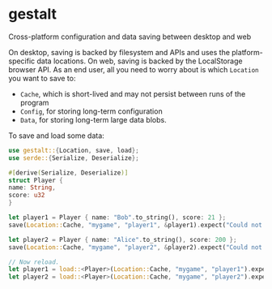 # gestalt

Cross-platform configuration and data saving between desktop and web

On desktop, saving is backed by filesystem and APIs and uses the platform-specific data
locations. On web, saving is backed by the LocalStorage browser API.
As an end user, all you need to worry about is which `Location` you want to save to:
- `Cache`, which is short-lived and may not persist between runs of the program
- `Config`, for storing long-term configuration
- `Data`, for storing long-term large data blobs.

To save and load some data:

```rust
use gestalt::{Location, save, load};
use serde::{Serialize, Deserialize};

#[derive(Serialize, Deserialize)]
struct Player {
name: String,
score: u32
}

let player1 = Player { name: "Bob".to_string(), score: 21 };
save(Location::Cache, "mygame", "player1", &player1).expect("Could not save Player 1");

let player2 = Player { name: "Alice".to_string(), score: 200 };
save(Location::Cache, "mygame", "player2", &player2).expect("Could not save Player 2");

// Now reload.
let player1 = load::<Player>(Location::Cache, "mygame", "player1").expect("Could not load Player 1");
let player2 = load::<Player>(Location::Cache, "mygame", "player2").expect("Could not load Player 2");
```
